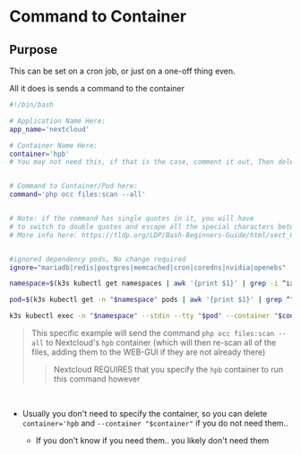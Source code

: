 # Command to Container

## Purpose

This can be set on a cron job, or just on a one-off thing even. 

All it does is sends a command to the container

```bash
#!/bin/bash

# Application Name Here:
app_name='nextcloud'

# Container Name Here:
container='hpb'
# You may not need this, if that is the case, comment it out, Then delete the `--container "$container"` in the last line below, chances are you don't need it. 


# Command to Container/Pod here:
command='php occ files:scan --all'


# Note: if the command has single quotes in it, you will have
# to switch to double quotes and escape all the special characters between the double quotes
# More info here: https://tldp.org/LDP/Bash-Beginners-Guide/html/sect_03_03.html


#ignored dependency pods, No change required
ignore="mariadb|redis|postgres|memcached|cron|coredns|nvidia|openebs"

namespace=$(k3s kubectl get namespaces | awk '{print $1}' | grep -i ^ix-"$app_name"$ || echo "Are you sure, you used the right app name?")

pod=$(k3s kubectl get -n "$namespace" pods | awk '{print $1}' | grep ^"$app_name" | grep -Ev "$ignore")

k3s kubectl exec -n "$namespace" --stdin --tty "$pod" --container "$container" -- $command

```

> This specific example will send the command `php occ files:scan --all` to Nextcloud's `hpb` container (which will then re-scan all of the files, adding them to the WEB-GUI if they are not already there)
>> Nextcloud REQUIRES that you specify the `hpb` container to run this command however

<br >

- Usually you don't need to specify the container, so you can delete `container='hpb` and `--container "$container"` if you do not need them..

    -  If you don't know if you need them.. you likely don't need them

